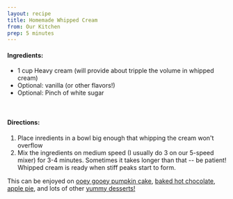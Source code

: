 ```yaml
---
layout: recipe
title: Homemade Whipped Cream
from: Our Kitchen
prep: 5 minutes
---
```


#### Ingredients:

* 1 cup Heavy cream (will provide about tripple the volume in whipped cream)
* Optional: vanilla (or other flavors!)
* Optional: Pinch of white sugar

<br>

#### Directions:

1. Place inredients in a bowl big enough that whipping the cream won't overflow
2. Mix the ingredients on medium speed (I usually do 3 on our 5-speed mixer) for 3-4 minutes. Sometimes it takes longer than that -- be patient!  Whipped cream is ready when stiff peaks start to form.

This can be enjoyed on [ooey gooey pumpkin cake](#), [baked hot chocolate](http://recipes.lucywyman.me/baked-hot-choclate.html), [apple pie](http://recipes.lucywyman.me/apple-pie.html), and lots of other [yummy desserts!](http://recipes.lucywyman.me/desserts/)
